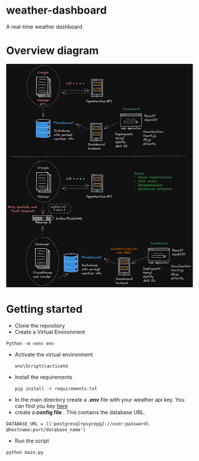 # weather-dashboard
A real-time weather dashboard

# Overview diagram

![App Diagram](./docs/WeatherDashboard.excalidraw.png)
# Getting started
- Clone the repository
- Create a Virtual Environment
```
Python -m venv env
```
- Activate the virtual environment
  ```
  env\Scripts\activate
  ```
- Install the requirements
  ```
  pip install -r requirements.txt
  ```
-  In the main directory create a **.env** file with your weather api key. You can find you key [here](https://openweathermap.org/current)
- create a **config file** . This contains the database URL.
```
DATABASE_URL = (('postgresql+psycopg2://user:password\
@hostname:port/database_name')
```
- Run the script
```
python main.py
```
  
